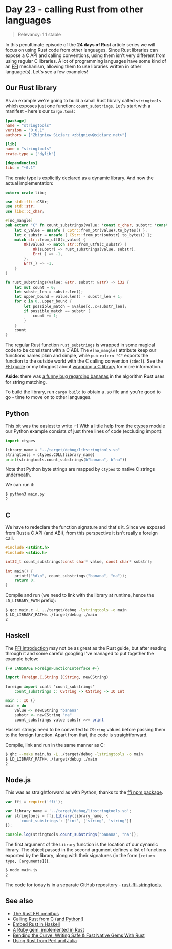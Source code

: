 # Day 23 - calling Rust from other languages

> Relevancy: 1.1 stable

In this penultimate episode of the **24 days of Rust** article series we will focus on using Rust code from other languages. Since Rust libraries can expose a C API and calling conventions, using them isn't very different from using regular C libraries. A lot of programming languages have some kind of an [FFI](http://en.wikipedia.org/wiki/Foreign_function_interface) mechanism, allowing them to use libraries written in other language(s).  Let's see a few examples!

Our Rust library
----------------

As an example we're going to build a small Rust library called `stringtools` which exposes just one function: `count_substrings`. Let's start with a manifest - here's our `Cargo.toml`:

```ini
[package]
name = "stringtools"
version = "0.0.1"
authors = ["Zbigniew Siciarz <zbigniew@siciarz.net>"]

[lib]
name = "stringtools"
crate-type = ["dylib"]

[dependencies]
libc = "~0.1"
```

The crate type is explicitly declared as a dynamic library. And now the actual implementation:

```rust
extern crate libc;

use std::ffi::CStr;
use std::str;
use libc::c_char;

#[no_mangle]
pub extern "C" fn count_substrings(value: *const c_char, substr: *const c_char) -> i32 {
    let c_value = unsafe { CStr::from_ptr(value).to_bytes() };
    let c_substr = unsafe { CStr::from_ptr(substr).to_bytes() };
    match str::from_utf8(c_value) {
        Ok(value) => match str::from_utf8(c_substr) {
            Ok(substr) => rust_substrings(value, substr),
            Err(_) => -1,
        },
        Err(_) => -1,
    }
}

fn rust_substrings(value: &str, substr: &str) -> i32 {
    let mut count = 0;
    let substr_len = substr.len();
    let upper_bound = value.len() - substr_len + 1;
    for c in 0..upper_bound {
        let possible_match = &value[c..c+substr_len];
        if possible_match == substr {
            count += 1;
        }
    }
    count
}
```

The regular Rust function `rust_substrings` is wrapped in some magical code to be consistent with a C ABI. The `#[no_mangle]` attribute keep our functions names plain and simple, while `pub extern "C"` exports the function to the outside world with the C calling convention (`cdecl`). See the [FFI guide](http://doc.rust-lang.org/guide-ffi.html) or my blogpost about [wrapping a C library](http://siciarz.net/ffi-rust-writing-bindings-libcpuid/) for more information.

**Aside**: there was [a funny bug regarding bananas](http://www.wabbo.org/blog/2014/22aug_on_bananas.html) in the algorithm Rust uses for string matching.

To build the library, run `cargo build` to obtain a .so file and you're good to go - time to move on to other languages.

Python
------

This bit was the easiest to write :-) With a little help from the [ctypes](https://docs.python.org/3.4/library/ctypes.html) module our Python example consists of just three lines of code (excluding import):

```python
import ctypes

library_name = "../target/debug/libstringtools.so"
stringtools = ctypes.CDLL(library_name)
print(stringtools.count_substrings(b"banana", b"na"))
```

Note that Python byte strings are mapped by `ctypes` to native C strings underneath.

We can run it:

```sh
$ python3 main.py
2
```

C
--

We have to redeclare the function signature and that's it. Since we exposed from Rust a C API (and ABI), from this perspective it isn't really a foreign call.

```c
#include <stdint.h>
#include <stdio.h>

int32_t count_substrings(const char* value, const char* substr);

int main() {
    printf("%d\n", count_substrings("banana", "na"));
    return 0;
}
```

Compile and run (we need to link with the library at runtime, hence the `LD_LIBRARY_PATH` prefix):

```sh
$ gcc main.c -L ../target/debug -lstringtools -o main
$ LD_LIBRARY_PATH=../target/debug ./main
2
```

Haskell
-------

The [FFI introduction](https://www.haskell.org/haskellwiki/FFI_Introduction) may not be as great as the Rust guide, but after reading through it and some careful googling I've managed to put together the example below:

```haskell
{-# LANGUAGE ForeignFunctionInterface #-}

import Foreign.C.String (CString, newCString)

foreign import ccall "count_substrings"
    count_substrings :: CString -> CString -> IO Int

main :: IO ()
main = do
    value <- newCString "banana"
    substr <- newCString "na"
    count_substrings value substr >>= print
```

Haskell strings need to be converted to `CString` values before passing them to the foreign function. Apart from that, the code is straightforward.

Compile, link and run in the same manner as C:

```sh
$ ghc --make main.hs -L../target/debug -lstringtools -o main
$ LD_LIBRARY_PATH=../target/debug ./main
2
```

Node.js
-------

This was as straightforward as with Python, thanks to the [ffi npm package](https://www.npmjs.com/package/ffi).

```javascript
var ffi = require('ffi');

var library_name = '../target/debug/libstringtools.so';
var stringtools = ffi.Library(library_name, {
      'count_substrings': ['int', ['string', 'string']]
});

console.log(stringtools.count_substrings("banana", "na"));
```

The first argument of the `Library` function is the location of our dynamic library. The object passed in the second argument defines a list of functions exported by the library, along with their signatures (in the form `[return type, [arguments]]`).

```sh
$ node main.js
2
```

The code for today is in a separate GitHub repository - [rust-ffi-stringtools](https://github.com/zsiciarz/rust-ffi-stringtools).

See also
--------

* [The Rust FFI omnibus](http://jakegoulding.com/rust-ffi-omnibus/)
* [Calling Rust from C (and Python!)](http://harkablog.com/calling-rust-from-c-and-python.html)
* [Embed Rust in Haskell](https://github.com/creichert/haskellrustdemo)
* [A Ruby gem, implemented in Rust](https://github.com/steveklabnik/rust_example)
* [Bending the Curve: Writing Safe & Fast Native Gems With Rust](http://blog.skylight.io/bending-the-curve-writing-safe-fast-native-gems-with-rust/)
* [Using Rust from Perl and Julia](http://paul.woolcock.us/posts/rust-perl-julia-ffi.html)
